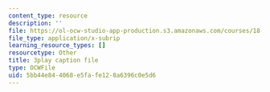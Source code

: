 ```yaml
---
content_type: resource
description: ''
file: https://ol-ocw-studio-app-production.s3.amazonaws.com/courses/18-01sc-single-variable-calculus-fall-2010/5bb44e844068e5fafe128a6396c0e5d6_eRCN3daFCmU.srt
file_type: application/x-subrip
learning_resource_types: []
resourcetype: Other
title: 3play caption file
type: OCWFile
uid: 5bb44e84-4068-e5fa-fe12-8a6396c0e5d6
---
```

